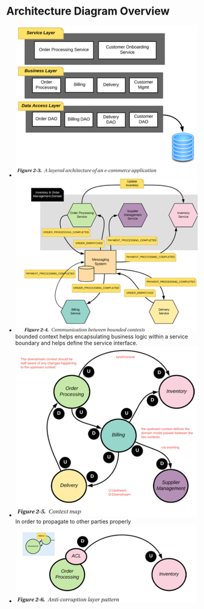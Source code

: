# Architecture Diagram Overview

* ![SOA Layered Diagram](diagram-soa-layered.png)
* ![Bounded-context Diagram](diagram-bounded-context.png)bounded context helps encapsulating business logic within a service boundary and helps define the service interface.
* ![Context Map Diagram](diagram-context-map.png)In order to propagate to other parties properly
* ![Anti Corruption Layer - ACL](diagram-anti-corruption-layer.png)